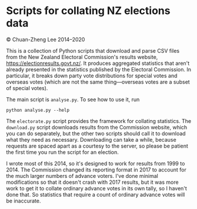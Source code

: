 # Scripts for collating NZ elections data

© Chuan-Zheng Lee 2014–2020

This is a collection of Python scripts that download and parse CSV files from the New Zealand Electoral Commission's results website, https://electionresults.govt.nz/. It produces aggregated statistics that aren't already presented in the statistics published by the Electoral Commission. In particular, it breaks down party vote distributions for special votes and overseas votes (which are not the same thing—overseas votes are a subset of special votes).

The main script is `analyse.py`. To see how to use it, run
```
python analyse.py --help
```
The `electorate.py` script provides the framework for collating statistics. The `download.py` script downloads results from the Commission website, which you can do separately, but the other two scripts should call it to download what they need as necessary. Downloading can take a while, because requests are spaced apart as a courtesy to the server, so please be patient the first time you run the script for an election.

I wrote most of this 2014, so it's designed to work for results from 1999 to 2014. The Commission changed its reporting format in 2017 to account for the much larger numbers of advance voters. I've done minimal modifications so that it doesn't crash with 2017 results, but it was more work to get it to collate ordinary advance votes in its own tally, so I haven't done that. So statistics that require a count of ordinary advance votes will be inaccurate.
